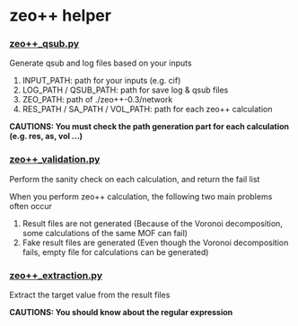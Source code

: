 # zeo++ helper

### [zeo++_qsub.py](https://github.com/Space-Panda/zeo-/blob/main/zeo%2B%2B_qsub.py)
Generate qsub and log files based on your inputs

1. INPUT_PATH: path for your inputs (e.g. cif)
2. LOG_PATH / QSUB_PATH: path for save log & qsub files
3. ZEO_PATH: path of ./zeo++-0.3/network
4. RES_PATH / SA_PATH / VOL_PATH: path for each zeo++ calculation

**CAUTIONS: You must check the path generation part for each calculation (e.g. res, as, vol ...)**

### [zeo++_validation.py](https://github.com/Space-Panda/zeo-/blob/main/zeo%2B%2B_validation.py)
Perform the sanity check on each calculation, and return the fail list

When you perform zeo++ calculation, the following two main problems often occur

1. Result files are not generated (Because of the Voronoi decomposition, some calculations of the same MOF can fail)
2. Fake result files are generated (Even though the Voronoi decomposition fails, empty file for calculations can be generated)

### [zeo++_extraction.py](https://github.com/Space-Panda/zeo-/blob/main/zeo%2B%2B_extraction.py)
Extract the target value from the result files

**CAUTIONS: You should know about the regular expression**
